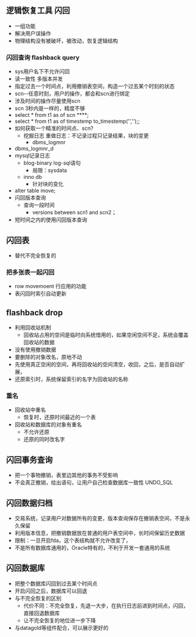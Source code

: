 ## 逻辑恢复工具 闪回
- 一组功能
- 解决用户误操作
- 物理结构没有被破坏，被改动，恢复逻辑结构

### 闪回查询 flashback query
- sys用户名下不允许闪回
- 读一致性 多版本并发
- 指定过去一个时间点，利用撤销表空间，构造一个过去某个时刻的状态
- scn--任意时刻，用户的操作，都会和scn进行绑定
- 涉及时间的操作尽量使用scn
- scn 3秒内是一样的，精度不够
- select * from t1 as of scn ****;
- select * from t1 as of timestemp to_timestemp('','');;
- 如何获取一个精准的时间点、scn?
  - 挖掘日志  重做日志：不记录过程只记录结果，块的变更
    - dbms_logmnr
- dbms_logmnr_d
- mysql记录日志
  - blog-binary log-sql语句
    - 局限：sysdata
  - inno db
    - 针对块的变化
- alter table move;
- 闪回版本查询
  - 查询一段时间
    - versions between scn1 and scn2；
- 短时间之内的使用闪回版本查询

## 闪回表
- 替代不完全恢复的
### 把多张表一起闪回
- row movemoent 行应用的功能
- 表闪回时索引自动更新

## flashback drop
- 利用回收站机制
  - 回收站占用的空间是临时向系统借用的，如果空闲空间不足，系统会覆盖回收站的数据
- 没有使用撤销数据
- 要删除的对象改名，原地不动
- 先使用真正空闲的空间，再将回收站的空间清空，收回，之后，是否自动扩展，
- 还原索引时，系统保留索引的名字为回收站的名称
### 重名
  - 回收站中重名
    - 恢复时，还原时间最近的一个表
  - 回收站和数据库的对象有重名
    - 不允许还原
    - 还原的同时改名字

## 闪回事务查询
- 把一个事物撤销，表里边其他的事务不受影响
- 不会真正撤销，给出语句，让用户自己检查数据库一致性 UNDO_SQL

## 闪回数据归档
- 交易系统，记录用户对数据所有的变更，版本查询保存在撤销表空间，不是永久保留
- 利用版本信息，把撤销数据放在普通的用户表空间中，长时间保留历史数据
- 限制：一旦开启fda，这个表结构就不允许改变了，
- 不是所有数据库通用的，Oracle特有的，不利于开发一套通用的系统

## 闪回数据库
- 把整个数据库闪回到过去某个时间点
- 开启闪回之后，数据库可以回退
- 与不完全恢复的区别
  - 代价不同：不完全恢复，先退一大步，在执行日志前进到时间点，闪回，直接回退数据库
  - 让不完全恢复的地位进一步下降
- 与datagold等组件配合，可以展示更好的
